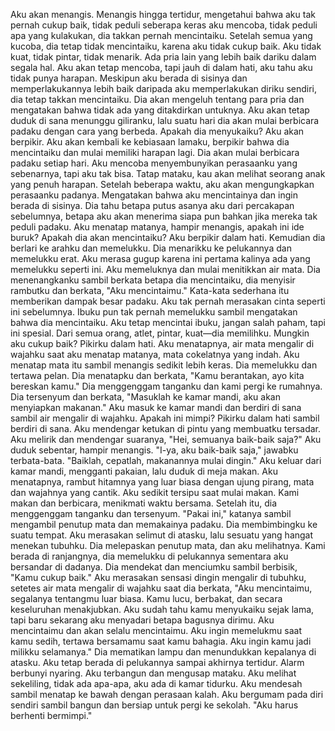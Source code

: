 Aku akan menangis. Menangis hingga tertidur, mengetahui bahwa aku tak pernah cukup baik, tidak peduli seberapa keras aku mencoba, tidak peduli apa yang kulakukan, dia takkan pernah mencintaiku. Setelah semua yang kucoba, dia tetap tidak mencintaiku, karena aku tidak cukup baik. Aku tidak kuat, tidak pintar, tidak menarik. Ada pria lain yang lebih baik dariku dalam segala hal. Aku akan tetap mencoba, tapi jauh di dalam hati, aku tahu aku tidak punya harapan. Meskipun aku berada di sisinya dan memperlakukannya lebih baik daripada aku memperlakukan diriku sendiri, dia tetap takkan mencintaiku. Dia akan mengeluh tentang para pria dan mengatakan bahwa tidak ada yang ditakdirkan untuknya. Aku akan tetap duduk di sana menunggu giliranku, lalu suatu hari dia akan mulai berbicara padaku dengan cara yang berbeda. Apakah dia menyukaiku? Aku akan berpikir. Aku akan kembali ke kebiasaan lamaku, berpikir bahwa dia mencintaiku dan mulai memiliki harapan lagi. Dia akan mulai berbicara padaku setiap hari. Aku mencoba menyembunyikan perasaanku yang sebenarnya, tapi aku tak bisa. Tatap mataku, kau akan melihat seorang anak yang penuh harapan. Setelah beberapa waktu, aku akan mengungkapkan perasaanku padanya. Mengatakan bahwa aku mencintainya dan ingin berada di sisinya. Dia tahu betapa putus asanya aku dari percakapan sebelumnya, betapa aku akan menerima siapa pun bahkan jika mereka tak peduli padaku. Aku menatap matanya, hampir menangis, apakah ini ide buruk? Apakah dia akan mencintaiku? Aku berpikir dalam hati. Kemudian dia berlari ke arahku dan memelukku. Dia menarikku ke pelukannya dan memelukku erat. Aku merasa gugup karena ini pertama kalinya ada yang memelukku seperti ini. Aku memeluknya dan mulai menitikkan air mata. Dia menenangkanku sambil berkata betapa dia mencintaiku, dia menyisir rambutku dan berkata, "Aku mencintaimu." Kata-kata sederhana itu memberikan dampak besar padaku. Aku tak pernah merasakan cinta seperti ini sebelumnya. Ibuku pun tak pernah memelukku sambil mengatakan bahwa dia mencintaiku. Aku tetap mencintai ibuku, jangan salah paham, tapi ini spesial. Dari semua orang, atlet, pintar, kuat—dia memilihku. Mungkin aku cukup baik? Pikirku dalam hati. Aku menatapnya, air mata mengalir di wajahku saat aku menatap matanya, mata cokelatnya yang indah. Aku menatap mata itu sambil menangis sedikit lebih keras. Dia memelukku dan tertawa pelan. Dia menatapku dan berkata, "Kamu berantakan, ayo kita bereskan kamu." Dia menggenggam tanganku dan kami pergi ke rumahnya. Dia tersenyum dan berkata, "Masuklah ke kamar mandi, aku akan menyiapkan makanan." Aku masuk ke kamar mandi dan berdiri di sana sambil air mengalir di wajahku. Apakah ini mimpi? Pikirku dalam hati sambil berdiri di sana. Aku mendengar ketukan di pintu yang membuatku tersadar. Aku melirik dan mendengar suaranya, "Hei, semuanya baik-baik saja?" Aku duduk sebentar, hampir menangis. "I-ya, aku baik-baik saja," jawabku terbata-bata. "Baiklah, cepatlah, makanannya mulai dingin." Aku keluar dari kamar mandi, mengganti pakaian, lalu duduk di meja makan. Aku menatapnya, rambut hitamnya yang luar biasa dengan ujung pirang, mata dan wajahnya yang cantik. Aku sedikit tersipu saat mulai makan. Kami makan dan berbicara, menikmati waktu bersama. Setelah itu, dia menggenggam tanganku dan tersenyum. "Pakai ini," katanya sambil mengambil penutup mata dan memakainya padaku. Dia membimbingku ke suatu tempat. Aku merasakan selimut di atasku, lalu sesuatu yang hangat menekan tubuhku. Dia melepaskan penutup mata, dan aku melihatnya. Kami berada di ranjangnya, dia memelukku di pelukannya sementara aku bersandar di dadanya. Dia mendekat dan menciumku sambil berbisik, "Kamu cukup baik." Aku merasakan sensasi dingin mengalir di tubuhku, setetes air mata mengalir di wajahku saat dia berkata, "Aku mencintaimu, segalanya tentangmu luar biasa. Kamu lucu, berbakat, dan secara keseluruhan menakjubkan. Aku sudah tahu kamu menyukaiku sejak lama, tapi baru sekarang aku menyadari betapa bagusnya dirimu. Aku mencintaimu dan akan selalu mencintaimu. Aku ingin memelukmu saat kamu sedih, tertawa bersamamu saat kamu bahagia. Aku ingin kamu jadi milikku selamanya." Dia mematikan lampu dan menundukkan kepalanya di atasku. Aku tetap berada di pelukannya sampai akhirnya tertidur. Alarm berbunyi nyaring. Aku terbangun dan mengusap mataku. Aku melihat sekeliling, tidak ada apa-apa, aku ada di kamar tidurku. Aku mendesah sambil menatap ke bawah dengan perasaan kalah. Aku bergumam pada diri sendiri sambil bangun dan bersiap untuk pergi ke sekolah. "Aku harus berhenti bermimpi."
